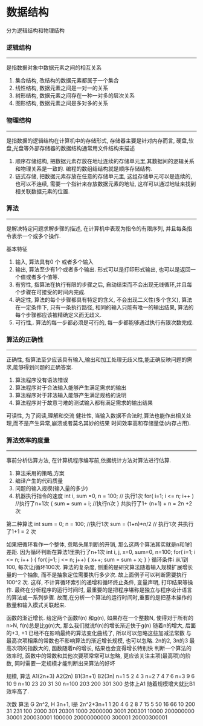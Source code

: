 数据结构
=================
分为逻辑结构和物理结构

### 逻辑结构
-----------------
是指数据对象中数据元素之间的相互关系

1. 集合结构, 改结构的数据元素都属于一个集合
2. 线性结构, 数据元素之间是一对一的关系
3. 树形结构, 数据元素之间存在一种一对多的层次关系
4. 图形结构, 数据元素之间是多对多的关系

### 物理结构
-----------------
是指数据的逻辑结构在计算机中的存储形式, 存储器主要是针对内存而言,
硬盘,软盘,光盘等外部存储器的数据结构通常用文件结构来描述

1. 顺序存储结构, 把数据元素存放在地址连续的存储单元里,其数据间的逻辑关系和物理关系是一致的.  编程的数组结结构就是顺序存储结构.
2. 链式存储, 把数据元素存放在任意的存储单元里, 这组存储单元可以是连续的,也可以不连续, 需要一个指针来存放数据元素的地址, 这样可以通过地址来找到相关联数据元素的位置.

### 算法
-----------------
是解决特定问题求解步骤的描述, 在计算机中表现为指令的有限序列, 并且每条指令表示一个或多个操作.

基本特征
1. 输入, 算法具有0 个 或者多个输入
2. 输出, 算法至少有1个或者多个输出. 形式可以是打印形式输出, 也可以是返回一个值或者多个值等.
3. 有穷性, 指算法在执行有限的步骤之后, 自动结束而不会出现无线循环,并且每个步骤在可接受的时间内完成.
4. 确定性, 算法的每个步骤都具有特定的含义, 不会出现二义性(多个含义), 算法在一定条件下,
    只有一条执行路径, 相同的输入只能有唯一的输出结果, 算法的每个步骤都应该被精确定义而无歧义.
5. 可行性,. 算法的每一步都必须是可行的, 每一步都能够通过执行有限次数完成.

### 算法的正确性
-----------------
正确性, 指算法至少应该具有输入,输出和加工处理无歧义性,能正确反映问题的需求,能够得到问题的正确答案.
1. 算法程序没有语法错误
2. 算法程序对于合法输入能够产生满足需求的输出
3. 算法程序对于非法输入能够产生满足规格的说明
4. 算法程序对于故意刁难的测试输入都有满足需求的输出结果

可读性, 为了阅读,理解和交流
健壮性, 当输入数据不合法时,算法也能作出相关处理,而不是产生异常,崩溃或者莫名其妙的结果
时间效率高和存储量低(内存占用).

### 算法效率的度量
------------------
事前分析估算方法, 在计算机程序编写前,依据统计方法对算法进行估算.
1. 算法采用的策略,方案
2. 编译产生的代码质量
3. 问题的输入规模(输入量的多少)
4. 机器执行指令的速度
int i, sum =0, n = 100; // 执行1次
for( i=1; i <= n; i++ ) //执行了n+1次
{
    sum = sum + i;      //执行n次
}
共执行了1+ (n+1) + n = 2n +2 次

第二种算法
int sum = 0; n = 100; //执行1次
sum = (1+n)*n/2        // 执行1次
共执行了1+1 = 2 次

如果把循环看作一个整体, 忽略头尾判断的开销, 那么这两个算法其实就是n和1的差距. 因为循环判断在算法1里执行了n+1次
int i, j, x=0, sum=0, n=100;
for( i=1; i <= n; i++ )
{
    for( j=1; j <= n; j++)
    {
        x++;
        sum = sum + x;
    }
}
循环条件i 从1到100, 每次让j循环100次. 
算法的复杂度, 侧重的是研究算法随着输入规模扩展增长量的一个抽象, 而不是抽象定位需要执行多少次. 故上面例子可以判断需要执行100^2 次. 
这样, 不计算循环索引的递增和循环终止条件, 变量声明, 打印结果等操作. 最终在分析程序的运行时间时, 最重要的是把程序堪称是独立与程序设计语言的算法或一系列步骤.
故而,在分析一个算法的运行时间时,重要的是把基本操作的数量和输入模式关联起来.

函数的渐近增长. 给定两个函数f(n) 和g(n), 如果存在一个整数N, 使得对于所有的n>N, f(n)总是比g(n)大, 那么我们就说f(n)的增长渐近快于g(n)
随着n的增大, 后面的+3, +1  已经不在影响最终的算法变化曲线了, 所以可以忽略这些加减法常数
与最高次项相乘的常数也不影响算法的渐近增长规模, 也可以忽略. 2n的2, 3n的3
最高次项的指数大的, 函数随着n的增长, 结果也会变得增长特别快
判断一个算法的效率时, 函数中的常数和其他次要项常常可以忽略, 更应该关注主项(最高项)的阶数, 同时需要一定规模才能判断出来算法的好坏

规模, 算法  A1(2n+3)   A2(2n)  B1(3n+1) B2(3n)
n=1             5       2       4       3 
n=2             7       4       7       6 
n=3             9       6       10      9 
n=10            23      20      31      30 
n=100           203     200     301     300 
总体上A1 随着规模增大就比B1 效率高了.

次数 算法   G 2n^2,     H 3n+1,     I是 2n^2+3n+1
1           20          4           6 
2           8           7           15 
5           50          16          66 
10          200         31          231 
100         2000        301         20301 
1000        2000000     3001        200301 
10000       200000000   30001       200030001 
100000      20000000000 300001      20000300001





